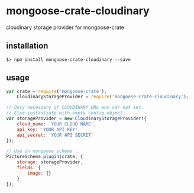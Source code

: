 # mongoose-crate-cloudinary
cloudinary storage provider for mongoose-crate

## installation
`$> npm install mongoose-crate-cloudinary --save`

## usage

```javascript 
var crate = require('mongoose-crate'),
    CloudinaryStorageProvider = require('mongoose-crate-cloudinary');

// Only necessary if CLOUDINARY_URL env var not set. 
// Else instantiate with empty config object.
var storageProvider = new CloudinaryStorageProvider({
    cloud_name: 'YOUR CLOUD NAME',
    api_key: 'YOUR API KEY',
    api_secret: 'YOUR API SECRET'
});

// Use in mongoose schema .. 
PictureSchema.plugin(crate, {
    storage: storageProvider,
    fields: {
        image: {}
    }
});
```